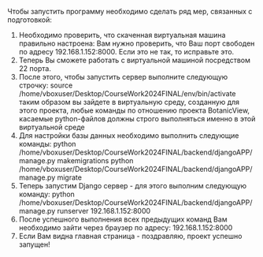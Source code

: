 Чтобы запустить программу необходимо сделать ряд мер, связанных с подготовкой:
1. Необходимо проверить, что скаченная виртуальная машина правильно настроена:
	Вам нужно проверить, что Ваш порт свободен по адресу 192.168.1.152:8000. Если это не так, то исправьте это.
2. Теперь Вы сможете работать с виртуальной машиной посредством 22 порта.
3. После этого, чтобы запустить сервер выполните следующую строчку: 
	source /home/vboxuser/Desktop/CourseWork2024FINAL/env/bin/activate
таким образом вы зайдете в виртуальную среду, созданную для этого проекта, любые команды по отношению проекта BotanicView, касаемые python-файлов должны строго выполняться именно в этой виртуальной среде
4. Для настройки базы данных необходимо выполнить следующие команды:
	python /home/vboxuser/Desktop/CourseWork2024FINAL/backend/djangoAPP/manage.py makemigrations
	python /home/vboxuser/Desktop/CourseWork2024FINAL/backend/djangoAPP/manage.py migrate 
5. Теперь запустим Django сервер - для этого выполним следующую команду:
	python /home/vboxuser/Desktop/CourseWork2024FINAL/backend/djangoAPP/manage.py runserver 192.168.1.152:8000
6. После успешного выполнения всех предыдущих команд Вам необходимо зайти через браузер по адресу: 192.168.1.152:8000
7. Если Вам видна главная страница - поздравляю, проект успешно запущен!

